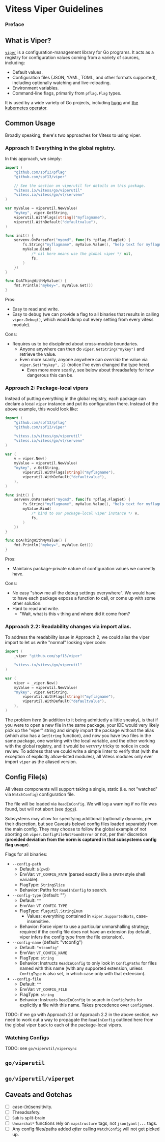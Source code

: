 # Vitess Viper Guidelines

### Preface

## What is Viper?

[`viper`][viper] is a configuration-management library for Go programs.
It acts as a registry for configuration values coming from a variety of sources, including:

- Default values.
- Configuration files (JSON, YAML, TOML, and other formats supported), including optionally watching and live-reloading.
- Environment variables.
- Command-line flags, primarily from `pflag.Flag` types.

It is used by a wide variety of Go projects, including [hugo][hugo] and [the kubernetes operator][kops].

## Common Usage

Broadly speaking, there's two approaches for Vitess to using viper.

### Approach 1: Everything in the global registry.

In this approach, we simply:

```go
import (
    "github.com/spf13/pflag"
    "github.com/spf13/viper"

    // See the section on viperutil for details on this package.
    "vitess.io/vitess/go/viperutil"
    "vitess.io/vitess/go/vt/servenv"
)

var myValue = viperutil.NewValue(
    "mykey", viper.GetString,
    viperutil.WithFlags[string]("myflagname"),
    viperutil.WithDefault("defaultvalue"),
)

func init() {
    servenv.OnParseFor("mycmd", func(fs *pflag.FlagSet) {
        fs.String("myflagname", myValue.Value(), "help text for myflagname")
        myValue.Bind(
            /* nil here means use the global viper */ nil,
            fs,
        )
    })
}

func DoAThingWithMyValue() {
    fmt.Println("mykey=", myValue.Get())
}
```

Pros:
- Easy to read and write.
- Easy to debug (we can provide a flag to all binaries that results in calling `viper.Debug()`, which would dump out every setting from every vitess module).

Cons:
- Requires us to be disciplined about cross-module boundaries.
    - Anyone anywhere can then do `viper.GetString("mykey")` and retrieve the value.
    - Even more scarily, anyone anywhere can _override_ the value via `viper.Set("mykey", 2)` (notice I've even changed the type here).
        - Even more _more_ scarily, see below about threadsafety for how dangerous this can be.

### Approach 2: Package-local vipers

Instead of putting everything in the global registry, each package can declare a local `viper` instance and put its configuration there. Instead of the above example, this would look like:

```go
import (
    "github.com/spf13/pflag"
    "github.com/spf13/viper"

    "vitess.io/vitess/go/viperutil"
    "vitess.io/vitess/go/vt/servenv"
)

var (
    v = viper.New()
    myValue = viperutil.NewValue(
    "mykey", v.GetString,
        viperutil.WithFlags[string]("myflagname"),
        viperutil.WithDefault("defaultvalue"),
    ),
)

func init() {
    servenv.OnParseFor("mycmd", func(fs *pflag.FlagSet) {
        fs.String("myflagname", myValue.Value(), "help text for myflagname")
        myValue.Bind(
            /* bind to our package-local viper instance */ v,
            fs,
        )
    })
}

func DoAThingWithMyValue() {
    fmt.Println("mykey=", myValue.Get())
}
```

Pros:
- Maintains package-private nature of configuration values we currently have.

Cons:
- No easy "show me all the debug settings everywhere". We would have to have each package expose a function to call, or come up with some other solution.
- Hard to read and write.
    - "Wait, what is this `v` thing and where did it come from?

### Approach 2.2: Readability changes via import alias.

To address the readability issue in Approach 2, we could alias the viper import to let us write "normal" looking viper code:

```go
import (
    _viper "github.com/spf13/viper"

    "vitess.io/vitess/go/viperutil"
)

var (
    viper = _viper.New()
    myValue = viperutil.NewValue(
    "mykey", viper.GetString,
        viperutil.WithFlags[string]("myflagname"),
        viperutil.WithDefault("defaultvalue"),
    ),
)
```

The problem _here_ (in addition to it being admittedly a little sneaky), is that if you were to open a new file in the same package, your IDE would very likely pick up the "viper" string and simply import the package without the alias (which also has a `GetString` function), and now you have two files in the same package, one working with the local variable, and the other working with the global registry, and it would be _verrrrry_ tricky to notice in code review. To address that we could write a simple linter to verify that (with the exception of explicitly allow-listed modules), all Vitess modules only ever import `viper` as the aliased version.

## Config File(s)

All vitess components will support taking a single, static (i.e. not "watched" via `WatchConfig`) configuration file.

The file will be loaded via `ReadInConfig`.
We will log a warning if no file was found, but will not abort (see [docs][viper_read_in_config_docs]).

Subsystems may allow for specifying additional (optionally dynamic, per their discretion, but see Caveats below) config files loaded separately from the main config.
They may choose to follow the global example of not aborting on `viper.ConfigFileNotFoundError` or not, per their discretion (**provided deviation from the norm is captured in that subsystems config flag usage**).

Flags for all binaries:
- `--config-path`
    - Default: `$(pwd)`
    - EnvVar: `VT_CONFIG_PATH` (parsed exactly like a `$PATH` style shell variable).
    - FlagType: `StringSlice`
    - Behavior: Paths for `ReadInConfig` to search.
- `--config-type` (default: "")
    - Default: `""`
    - EnvVar: `VT_CONFIG_TYPE`
    - FlagType: `flagutil.StringEnum`
        - Values: everything contained in `viper.SupportedExts`, case-insensitive.
    - Behavior: Force viper to use a particular unmarshalling strategy; required if the config file does not have an extension (by default, viper infers the config type from the file extension).
- `--config-name` (default: "vtconfig")
    - Default: `"vtconfig"`
    - EnvVar: `VT_CONFIG_NAME`
    - FlagType: `string`
    - Behavior: Instructs `ReadInConfig` to only look in `ConfigPaths` for files named with this name (with any supported extension, unless `ConfigType` is also set, in which case only with that extension).
- `--config-file`
    - Default: `""`
    - EnvVar: `VT_CONFIG_FILE`
    - FlagType: `string`
    - Behavior: Instructs `ReadInConfig` to search in `ConfigPaths` for explicitly a file with this name. Takes precedence over `ConfigName`.

TODO: if we go with Approach 2.1 or Approach 2.2 in the above section, we need to work out a way to propagate the `ReadInConfig` outlined here from the global viper back to each of the package-local vipers.

### Watching Configs

TODO: see `go/viperutil/vipersync`

## `go/viperutil`

## `go/viperutil/viperget`

## Caveats and Gotchas

- [ ] case-(in)sensitivity.
- [ ] Threadsafety.
- [ ] `Sub` is split-brain
- [ ] `Unmarshal*` functions rely on `mapstructure` tags, not `json|yaml|...` tags.
- [ ] Any config files/paths added _after_ calling `WatchConfig` will not get picked up.

[viper]: https://github.com/spf13/viper
[viper_read_in_config_docs]: https://github.com/spf13/viper#reading-config-files

[hugo]: https://github.com/gohugoio/hugo
[kops]: https://github.com/kubernetes/kops
